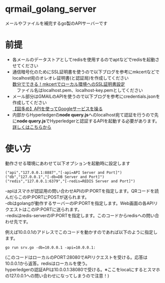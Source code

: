 # qrmail_golang_server

メールやファイルを補完するgo製のAPIサーバーです<br>

# 前提<br>

 - 各メールのデータストアとしてredisを使用するのでaptなどでredisを起動させてください<br>
 - 通信暗号化のためにSSL証明書を使うので以下ブログを参考にmkcertなどでlocalhost宛のオレオレ証明書(と認証局)を作成してください<br>
[数分でできる！mkcertでローカル環境へのSSL証明書設定](https://www.hivelocity.co.jp/blog/46149/)<br>
　ファイル名はlocalhost.pem、localhost-key.pemとしてください
 - メール部分はGMAILのAPIを使うので以下ブログを参考にcredentials.jsonを作成してください<br>
[【図多め】APIを使ってGoogleサービスを操る](https://tech-blog.rakus.co.jp/entry/20180725/google-apis/google-cloud-platform/quickstart)
 - 内部からHyperledgerの**node query.js**へのlocalhost宛て認証を行うので先に**node query.js**でHyperledgerと認証するAPIを起動する必要があります。<br>
[詳しくはこちらから](https://github.com/yasutakatou/fabcar)

# 使い方<br>

動作させる環境にあわせて以下オプションを起動時に設定します<br>

```
("api","127.0.0.1:8887","[-api=API Server and Port]")
("db","127.0.0.1","[-db=DB Server and Port]")
("redis","127.0.0.1:6379","[-redis=REDIS Server and Port]")
```

-apiはスマホが認証用の問い合わせAPIのIP:PORTを指定します。QRコードを読んだらこのIP:PORTにPOSTが送られます。<br>
-dbはgolangが動作するサーバーのIP:PORTを指定します。Web画面の各APIリクエストはこのIP:PORTに送られます。<br>
-redisはredis-serverのIP:PORTを指定します。このコードからredisへの問い合わせ先です。<br>

例えば10.0.0.1のアドレスでこのコードを動かすのであれば以下のように指定します。

```
go run srv.go -db=10.0.0.1 -api=10.0.0.1:
```

(このコードはローカルのPORT:28080でAPIリクエストを受ける。応答は10.0.0.1から返答。redisはローカルを使う。<br>
 hyperledgerの認証APIは10.0.0.1:38080で受ける。※ここをlocalにするとスマホの127.0.0.1への問い合わせになってしまうので注意！)<br>
